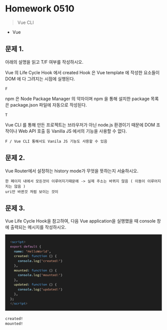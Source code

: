 # Homework 0510

> Vue CLI



* Vue



## 문제 1.

아래의 설명을 읽고 T/F 여부를 작성하시오.



Vue 의 Life Cycle Hook 에서 created Hook 은 Vue template 에 작성한 요소들이 DOM 에 다 그려지는 시점에 실행된다.

```
F
```

npm 은 Node Package Manager 의 약자이며 npm 을 통해 설치한 package 목록은 package.json 파일에 자동으로 작성된다.

```
T
```

Vue CLI 를 통해 만든 프로젝트는 브라우저가 아닌 node.js 환경이기 때문에 DOM 조작이나 Web API 호출 등 Vanilla JS 에서의 기능을 사용할 수 없다.

```
F / Vue CLI 통해서도 Vanila JS 기능도 사용할 수 있음
```





## 문제 2. 

Vue Router에서 설정하는 history mode가 무엇을 뜻하는지 서술하시오.



```
한 페이지 내에서 모든것이 이루어지기때문에 -> 실제 주소는 바뀌지 않음 ( 이동이 이루어지지는 않음 )
uri만 바뀐것 처럼 보이는 것이
```



## 문제 3.

Vue Life Cycle Hook을 참고하여, 다음 Vue application을 실행했을 때 console 창에 출력되는 메시지를 작성하시오.

![image-20210510174913626](Homework_0510.assets/image-20210510174913626.png)







```
created! 
mounted!
```

